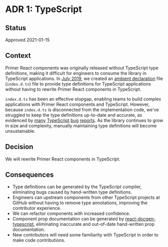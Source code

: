 # ADR 1: TypeScript

## Status

Approved 2021-01-15

## Context

Primer React components was originally released without TypeScript type definitions, making it difficult for engineers to consume the library in TypeScript applications. In [July 2019](https://github.com/primer/react/commit/2983c935ea9ad600c04078adb25e40c3624c11fa#diff-7aa4473ede4abd9ec099e87fec67fd57afafaf39e05d493ab4533acc38547eb8), we created an [ambient declaration](https://www.geeksforgeeks.org/typescript-ambients-declaration/) file (`index.d.ts`) file to provide type definitions for TypeScript applications without having to rewrite Primer React components in TypeScript.

`index.d.ts` has been an effective stopgap, enabling teams to build complex applications with Primer React components and TypeScript. However, because `index.d.ts` is disconnected from the implementation code, we've struggled to keep the type definitions up-to-date and accurate, as evidenced by [many](https://github.com/primer/react/issues/906) [TypeScript](https://github.com/primer/react/issues/540) [bug](https://github.com/primer/react/issues/520) [reports](https://github.com/primer/react/issues/534). As the library continues to grow in size and complexity, manually maintaining type definitions will become unsustainable.

## Decision

We will rewrite Primer React components in TypeScript.

## Consequences

- Type definitions can be generated by the TypeScript compiler, eliminating bugs caused by hand-written type definitions.
- Engineers can upstream components from other TypeScript projects at GitHub without having to remove type annotations, improving the contributor experience.
- We can refactor components with increased confidence.
- Component prop documentation can be generated by [react-docgen-typescript](https://github.com/styleguidist/react-docgen-typescript), eliminating inaccurate and out-of-date hand-written prop documentation.
- New contributors will need some familiarity with TypeScript in order to make code contributions.
